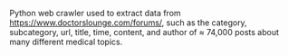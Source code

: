 Python web crawler used to extract data from https://www.doctorslounge.com/forums/, such as the category, subcategory, url, title, time, content, and author of ≈ 74,000 posts about many different medical topics.
